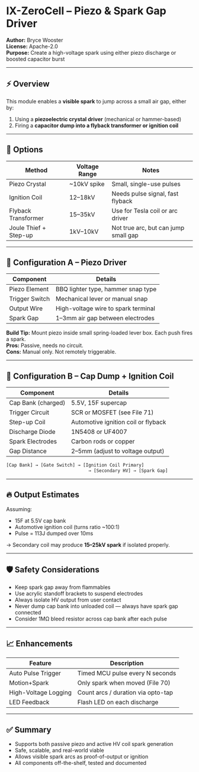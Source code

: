 # IX-ZeroCell – Piezo & Spark Gap Driver

**Author:** Bryce Wooster  
**License:** Apache-2.0  
**Purpose:** Create a high-voltage spark using either piezo discharge or boosted capacitor burst

---

## ⚡ Overview

This module enables a **visible spark** to jump across a small air gap, either by:

1. Using a **piezoelectric crystal driver** (mechanical or hammer-based)
2. Firing a **capacitor dump into a flyback transformer or ignition coil**

---

## 🔌 Options

| Method         | Voltage Range   | Notes                                |
|----------------|------------------|--------------------------------------|
| Piezo Crystal  | ~10kV spike      | Small, single-use pulses  
| Ignition Coil  | 12–18kV          | Needs pulse signal, fast flyback  
| Flyback Transformer | 15–35kV     | Use for Tesla coil or arc driver  
| Joule Thief + Step-up | 1kV–10kV  | Not true arc, but can jump small gap  

---

## 🔧 Configuration A – Piezo Driver

| Component         | Details                            |
|--------------------|------------------------------------|
| Piezo Element      | BBQ lighter type, hammer snap type  
| Trigger Switch     | Mechanical lever or manual snap  
| Output Wire        | High-voltage wire to spark terminal  
| Spark Gap          | 1–3mm air gap between electrodes  

**Build Tip:** Mount piezo inside small spring-loaded lever box. Each push fires a spark.  
**Pros:** Passive, needs no circuit.  
**Cons:** Manual only. Not remotely triggerable.

---

## 🔧 Configuration B – Cap Dump + Ignition Coil

| Component             | Details                              |
|------------------------|--------------------------------------|
| Cap Bank (charged)     | 5.5V, 15F supercap  
| Trigger Circuit        | SCR or MOSFET (see File 71)  
| Step-up Coil           | Automotive ignition coil or flyback  
| Discharge Diode        | 1N5408 or UF4007  
| Spark Electrodes       | Carbon rods or copper  
| Gap Distance           | 2–5mm (adjust to voltage output)

```txt
[Cap Bank] → [Gate Switch] → [Ignition Coil Primary]
                               → [Secondary HV] → [Spark Gap]
```

---

## 🔥 Output Estimates

Assuming:

- 15F at 5.5V cap bank  
- Automotive ignition coil (turns ratio ~100:1)  
- Pulse = 113J dumped over 10ms

→ Secondary coil may produce **15–25kV spark** if isolated properly.

---

## 🛡️ Safety Considerations

- Keep spark gap away from flammables  
- Use acrylic standoff brackets to suspend electrodes  
- Always isolate HV output from user contact  
- Never dump cap bank into unloaded coil — always have spark gap connected  
- Consider 1MΩ bleed resistor across cap bank after each pulse  

---

## 📈 Enhancements

| Feature            | Description                          |
|---------------------|--------------------------------------|
| Auto Pulse Trigger | Timed MCU pulse every N seconds  
| Motion+Spark        | Only spark when moved (File 70)  
| High-Voltage Logging| Count arcs / duration via opto-tap  
| LED Feedback        | Flash LED on each discharge  

---

## ✅ Summary

- Supports both passive piezo and active HV coil spark generation  
- Safe, scalable, and real-world viable  
- Allows visible spark arcs as proof-of-output or ignition  
- All components off-the-shelf, tested and documented

